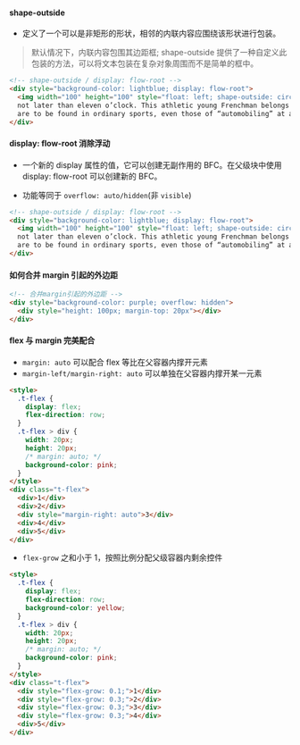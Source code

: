 #### shape-outside

- 定义了一个可以是非矩形的形状，相邻的内联内容应围绕该形状进行包装。

> 默认情况下，内联内容包围其边距框; shape-outside 提供了一种自定义此包装的方法，可以将文本包装在复杂对象周围而不是简单的框中。

```html
<!-- shape-outside / display: flow-root -->
<div style="background-color: lightblue; display: flow-root">
  <img width="100" height="100" style="float: left; shape-outside: circle(50%); margin: 30px" src="https://t7.baidu.com/it/u=4162611394,4275913936&fm=193&f=GIF" /> for him at his house, after dinner,
  not later than eleven o’clock. This athletic young Frenchman belongs to a small set of Parisian sportsmen, who have taken up “ballooning” as a pastime. After having exhausted all the sensations that
  are to be found in ordinary sports, even those of “automobiling” at a breakneck speed, the members of the “Aéro Club” now seek in
</div>
```

#### display: flow-root 消除浮动

- 一个新的 display 属性的值，它可以创建无副作用的 BFC。在父级块中使用 display: flow-root 可以创建新的 BFC。

- 功能等同于 `overflow: auto/hidden`(非 `visible`)

```html
<!-- shape-outside / display: flow-root -->
<div style="background-color: lightblue; display: flow-root">
  <img width="100" height="100" style="float: left; shape-outside: circle(50%); margin: 30px" src="https://t7.baidu.com/it/u=4162611394,4275913936&fm=193&f=GIF" /> for him at his house, after dinner,
  not later than eleven o’clock. This athletic young Frenchman belongs to a small set of Parisian sportsmen, who have taken up “ballooning” as a pastime. After having exhausted all the sensations that
  are to be found in ordinary sports, even those of “automobiling” at a breakneck speed, the members of the “Aéro Club” now seek in
</div>
```

#### 如何合并 margin 引起的外边距

```html
<!-- 合并margin引起的外边距 -->
<div style="background-color: purple; overflow: hidden">
  <div style="height: 100px; margin-top: 20px"></div>
</div>
```

#### flex 与 margin 完美配合

- `margin: auto` 可以配合 flex 等比在父容器内撑开元素
- `margin-left/margin-right: auto` 可以单独在父容器内撑开某一元素

```html
<style>
  .t-flex {
    display: flex;
    flex-direction: row;
  }
  .t-flex > div {
    width: 20px;
    height: 20px;
    /* margin: auto; */
    background-color: pink;
  }
</style>
<div class="t-flex">
  <div>1</div>
  <div>2</div>
  <div style="margin-right: auto">3</div>
  <div>4</div>
  <div>5</div>
</div>
```

- `flex-grow` 之和小于 1，按照比例分配父级容器内剩余控件

```html
<style>
  .t-flex {
    display: flex;
    flex-direction: row;
    background-color: yellow;
  }
  .t-flex > div {
    width: 20px;
    height: 20px;
    /* margin: auto; */
    background-color: pink;
  }
</style>
<div class="t-flex">
  <div style="flex-grow: 0.1;">1</div>
  <div style="flex-grow: 0.3;">2</div>
  <div style="flex-grow: 0.3;">3</div>
  <div style="flex-grow: 0.3;">4</div>
  <div>5</div>
</div>
```
